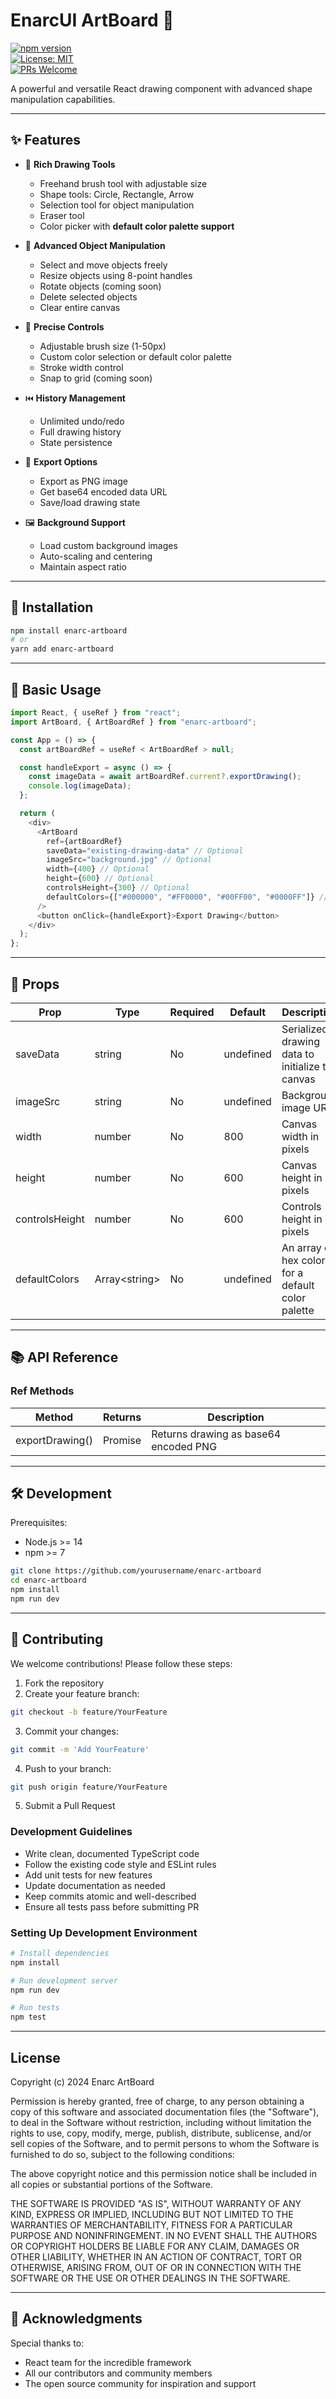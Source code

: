 # EnarcUI ArtBoard 🎨

[![npm version](https://badge.fury.io/js/%40enarcui%2Fartboard.svg)](https://badge.fury.io/js/%40enarcui%2Fartboard)  
[![License: MIT](https://img.shields.io/badge/License-MIT-yellow.svg)](https://opensource.org/licenses/MIT)  
[![PRs Welcome](https://img.shields.io/badge/PRs-welcome-brightgreen.svg)](#contributing)

A powerful and versatile React drawing component with advanced shape manipulation capabilities.

---

## ✨ Features

- 🎨 **Rich Drawing Tools**

  - Freehand brush tool with adjustable size
  - Shape tools: Circle, Rectangle, Arrow
  - Selection tool for object manipulation
  - Eraser tool
  - Color picker with **default color palette support**

- 🔄 **Advanced Object Manipulation**

  - Select and move objects freely
  - Resize objects using 8-point handles
  - Rotate objects (coming soon)
  - Delete selected objects
  - Clear entire canvas

- 📐 **Precise Controls**

  - Adjustable brush size (1-50px)
  - Custom color selection or default color palette
  - Stroke width control
  - Snap to grid (coming soon)

- ⏮️ **History Management**

  - Unlimited undo/redo
  - Full drawing history
  - State persistence

- 💾 **Export Options**

  - Export as PNG image
  - Get base64 encoded data URL
  - Save/load drawing state

- 🖼️ **Background Support**

  - Load custom background images
  - Auto-scaling and centering
  - Maintain aspect ratio

---

## 🚀 Installation

```bash
npm install enarc-artboard
# or
yarn add enarc-artboard
```

---

## 📖 Basic Usage

```javascript
import React, { useRef } from "react";
import ArtBoard, { ArtBoardRef } from "enarc-artboard";

const App = () => {
  const artBoardRef = useRef < ArtBoardRef > null;

  const handleExport = async () => {
    const imageData = await artBoardRef.current?.exportDrawing();
    console.log(imageData);
  };

  return (
    <div>
      <ArtBoard
        ref={artBoardRef}
        saveData="existing-drawing-data" // Optional
        imageSrc="background.jpg" // Optional
        width={400} // Optional
        height={600} // Optional
        controlsHeight={300} // Optional
        defaultColors={["#000000", "#FF0000", "#00FF00", "#0000FF"]} // Optional
      />
      <button onClick={handleExport}>Export Drawing</button>
    </div>
  );
};
```

---

## 🔧 Props

| Prop           | Type            | Required | Default   | Description                                        |
| -------------- | --------------- | -------- | --------- | -------------------------------------------------- |
| saveData       | string          | No       | undefined | Serialized drawing data to initialize the canvas   |
| imageSrc       | string          | No       | undefined | Background image URL                               |
| width          | number          | No       | 800       | Canvas width in pixels                             |
| height         | number          | No       | 600       | Canvas height in pixels                            |
| controlsHeight | number          | No       | 600       | Controls height in pixels                          |
| defaultColors  | Array\<string\> | No       | undefined | An array of hex colors for a default color palette |

---

## 📚 API Reference

### Ref Methods

| Method          | Returns         | Description                           |
| --------------- | --------------- | ------------------------------------- |
| exportDrawing() | Promise<string> | Returns drawing as base64 encoded PNG |

---

## 🛠️ Development

Prerequisites:

- Node.js >= 14
- npm >= 7

```bash
git clone https://github.com/yourusername/enarc-artboard
cd enarc-artboard
npm install
npm run dev
```

---

## 🤝 Contributing

We welcome contributions! Please follow these steps:

1. Fork the repository
2. Create your feature branch:

```bash
git checkout -b feature/YourFeature
```

3. Commit your changes:

```bash
git commit -m 'Add YourFeature'
```

4. Push to your branch:

```bash
git push origin feature/YourFeature
```

5. Submit a Pull Request

### Development Guidelines

- Write clean, documented TypeScript code
- Follow the existing code style and ESLint rules
- Add unit tests for new features
- Update documentation as needed
- Keep commits atomic and well-described
- Ensure all tests pass before submitting PR

### Setting Up Development Environment

```bash
# Install dependencies
npm install

# Run development server
npm run dev

# Run tests
npm test
```

---

## License

Copyright (c) 2024 Enarc ArtBoard

Permission is hereby granted, free of charge, to any person obtaining a copy of this software and associated documentation files (the "Software"), to deal in the Software without restriction, including without limitation the rights to use, copy, modify, merge, publish, distribute, sublicense, and/or sell copies of the Software, and to permit persons to whom the Software is furnished to do so, subject to the following conditions:

The above copyright notice and this permission notice shall be included in all copies or substantial portions of the Software.

THE SOFTWARE IS PROVIDED "AS IS", WITHOUT WARRANTY OF ANY KIND, EXPRESS OR IMPLIED, INCLUDING BUT NOT LIMITED TO THE WARRANTIES OF MERCHANTABILITY, FITNESS FOR A PARTICULAR PURPOSE AND NONINFRINGEMENT. IN NO EVENT SHALL THE AUTHORS OR COPYRIGHT HOLDERS BE LIABLE FOR ANY CLAIM, DAMAGES OR OTHER LIABILITY, WHETHER IN AN ACTION OF CONTRACT, TORT OR OTHERWISE, ARISING FROM, OUT OF OR IN CONNECTION WITH THE SOFTWARE OR THE USE OR OTHER DEALINGS IN THE SOFTWARE.

---

## 🙏 Acknowledgments

Special thanks to:

- React team for the incredible framework
- All our contributors and community members
- The open source community for inspiration and support
